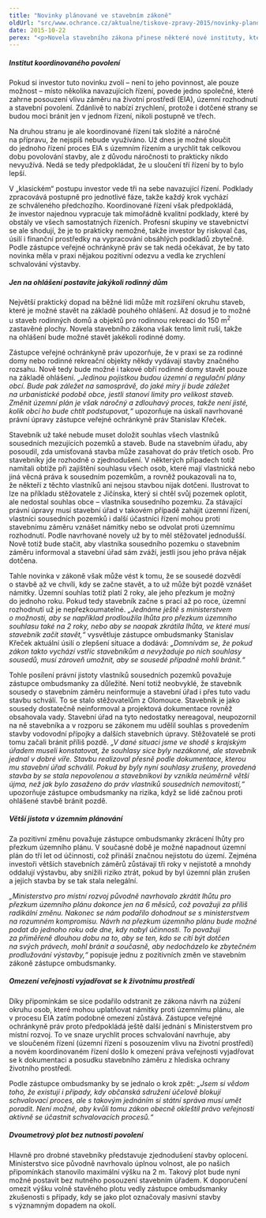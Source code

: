 ```yaml
---
title: "Novinky plánované ve stavebním zákoně"
oldUrl: "src/www.ochrance.cz/aktualne/tiskove-zpravy-2015/novinky-planovane-ve-stavebnim-zakone"
date: 2015-10-22
perex: "<p>Novela stavebního zákona přinese některé nové instituty, které by podle ministerstva měly zrychlit proces výstavby. Některé schvalovací proces natolik uvolňují, že lidé budou muset být ve střehu a hlídat jakoukoli stavební činnost ve svém okolí, aby případně mohli bránit svá práva.</p>"
---
```


<!-- imported from the old website -->

<h5>Institut koordinovaného povolení</h5> <p>Pokud si investor tuto novinku zvolí – není to jeho povinnost, ale pouze možnost – místo několika navazujících řízení, povede jedno společné, které zahrne posouzení vlivu záměru na životní prostředí (EIA), územní rozhodnutí a stavební povolení. Zdánlivě to nabízí zrychlení, protože i dotčené strany se budou moci bránit jen v jednom řízení, nikoli postupně ve třech. </p> <p>Na druhou stranu je ale koordinované řízení tak složité a náročné na přípravu, že nejspíš nebude využíváno. Už dnes je možné sloučit do jednoho řízení proces EIA s územním řízením a urychlit tak celkovou dobu povolování stavby, ale z důvodu náročnosti to prakticky nikdo nevyužívá. Nedá se tedy předpokládat, že u sloučení tří řízení by to bylo lepší.</p> <p>V „klasickém“ postupu investor vede tři na sebe navazující řízení. Podklady zpracovává postupně pro jednotlivé fáze, takže každý krok vychází ze schváleného předchozího. Koordinované řízení však předpokládá, že investor najednou vypracuje tak mimořádně kvalitní podklady, které by obstály ve všech samostatných řízeních. Profesní skupiny ve stavebnictví se ale shodují, že je to prakticky nemožné, takže investor by riskoval čas, úsilí i finanční prostředky na vypracování obsáhlých podkladů zbytečně. Podle zástupce veřejné ochránkyně práv se tak nedá očekávat, že by tato novinka měla v praxi nějakou pozitivní odezvu a vedla ke zrychlení schvalování výstavby.</p> <h5>Jen na ohlášení postavíte jakýkoli rodinný dům</h5> <p>Největší praktický dopad na běžné lidi může mít rozšíření okruhu staveb, které je možné stavět na základě pouhého ohlášení. Až dosud je to možné u staveb rodinných domů a objektů pro rodinnou rekreaci do 150 m<sup>2</sup> zastavěné plochy. Novela stavebního zákona však tento limit ruší, takže na ohlášení bude možné stavět jakékoli rodinné domy. </p> <p>Zástupce veřejné ochránkyně práv upozorňuje, že v praxi se za rodinné domy nebo rodinné rekreační objekty někdy vydávají stavby značného rozsahu. Nově tedy bude možné i takové obří rodinné domy stavět pouze na základě ohlášení. <i>„Jedinou pojistkou budou územní a regulační plány obcí. Bude pak záležet na samosprávě, do jaké míry jí bude záležet na urbanistické podobě obce, jestli stanoví limity pro velikost staveb. Změnit územní plán je však náročný a zdlouhavý proces, takže není jisté, kolik obcí ho bude chtít podstupovat,“</i> upozorňuje na úskalí navrhované právní úpravy zástupce veřejné ochránkyně práv Stanislav Křeček.</p> <p>Stavebník už také nebude muset doložit souhlas všech vlastníků sousedních mezujících pozemků a staveb. Bude na stavebním úřadu, aby posoudil, zda umisťovaná stavba může zasahovat do práv třetích osob. Pro stavebníky jde rozhodně o zjednodušení. V některých případech totiž namítali obtíže při zajištění souhlasu všech osob, které mají vlastnická nebo jiná věcná práva k sousedním pozemkům, a rovněž poukazovali na to, že někteří z těchto vlastníků ani nejsou stavbou nijak dotčeni. Ilustrovat to lze na příkladu stěžovatele z Jičínska, který si chtěl svůj pozemek oplotit, ale nedostal souhlas obce – vlastníka sousedního pozemku. Za stávající právní úpravy musí stavební úřad v takovém případě zahájit územní řízení, vlastníci sousedních pozemků i další účastníci řízení mohou proti stavebnímu záměru vznášet námitky nebo se odvolat proti územnímu rozhodnutí. Podle navrhované novely už by to měl stěžovatel jednodušší. Nově totiž bude stačit, aby vlastníka sousedního pozemku o stavebním záměru informoval a stavební úřad sám zváží, jestli jsou jeho práva nějak dotčena. </p> <p>Tahle novinka v zákoně však může vést k tomu, že se sousedé dozvědí o stavbě až ve chvíli, kdy se začne stavět, a to už může být pozdě vznášet námitky. Územní souhlas totiž platí 2 roky, ale jeho přezkum je možný do jednoho roku. Pokud tedy stavebník začne s prací až po roce, územní rozhodnutí už je nepřezkoumatelné. <i>„Jednáme ještě s ministerstvem o možnosti, aby se například prodloužila lhůta pro přezkum územního souhlasu také na 2 roky, nebo aby se naopak zkrátila lhůta, ve které musí stavebník začít stavět,“</i> vysvětluje zástupce ombudsmanky Stanislav Křeček aktuální úsilí o zlepšení situace a dodává: <i>„Domnívám se, že pokud zákon takto vychází vstříc stavebníkům a nevyžaduje po nich souhlasy sousedů, musí zároveň umožnit, aby se sousedé případně mohli bránit.“</i></p> <p>Tohle posílení právní jistoty vlastníků sousedních pozemků považuje zástupce ombudsmanky za důležité. Není totiž neobvyklé, že stavebník sousedy o stavebním záměru neinformuje a stavební úřad i přes tuto vadu stavbu schválí. To se stalo stěžovatelům z Olomouce. Stavebník je jako sousedy dostatečně neinformoval a projektová dokumentace rovněž obsahovala vady. Stavební úřad na tyto nedostatky nereagoval, neupozornil na ně stavebníka a v rozporu se zákonem mu udělil souhlas s provedením stavby vodovodní přípojky a dalších stavebních úpravy. Stěžovatelé se proti tomu začali bránit příliš pozdě. <i>„V dané situaci jsme ve shodě s krajským úřadem museli konstatovat, že souhlasy sice byly nezákonné, ale stavebník jednal v dobré víře. Stavbu realizoval přesně podle dokumentace, kterou mu stavební úřad schválil. Pokud by byly nyní souhlasy zrušeny, provedená stavba by se stala nepovolenou a stavebníkovi by vznikla neúměrně větší újma, než jak bylo zasaženo do práv vlastníků sousedních nemovitostí,“</i> upozorňuje zástupce ombudsmanky na rizika, když se lidé začnou proti ohlášené stavbě bránit pozdě.</p> <h5>Větší jistota v územním plánování</h5> <p>Za pozitivní změnu považuje zástupce ombudsmanky zkrácení lhůty pro přezkum územního plánu. V současné době je možné napadnout územní plán do tří let od účinnosti, což přináší značnou nejistotu do území. Zejména investoři větších stavebních záměrů zůstávají tři roky v nejistotě a mnohdy oddalují výstavbu, aby snížili riziko ztrát, pokud by byl územní plán zrušen a jejich stavba by se tak stala nelegální. </p> <p><i>„Ministerstvo pro místní rozvoj původně navrhovalo zkrátit lhůtu pro přezkum územního plánu dokonce jen na 6 měsíců, což považuji za příliš radikální změnu. Nakonec se nám podařilo dohodnout se s ministerstvem na rozumném kompromisu. Návrh na přezkum územního plánu bude možné podat do jednoho roku ode dne, kdy nabyl účinnosti. To považuji za přiměřeně dlouhou dobu na to, aby se ten, kdo se cítí být dotčen na svých právech, mohl bránit a současně, aby nedocházelo ke zbytečném prodlužování výstavby,“ </i>popisuje jednu z pozitivních změn ve stavebním zákoně zástupce ombudsmanky.</p> <h5>Omezení veřejnosti vyjadřovat se k životnímu prostředí</h5> <p>Díky připomínkám se sice podařilo odstranit ze zákona návrh na zúžení okruhu osob, které mohou uplatňovat námitky proti územnímu plánu, ale v procesu EIA zatím podobné omezení zůstává. Zástupce veřejné ochránkyně práv proto předpokládá ještě další jednání s Ministerstvem pro místní rozvoj. To ve snaze urychlit proces schvalování navrhuje, aby ve sloučeném řízení (územní řízení s posouzením vlivu na životní prostředí) a novém koordinovaném řízení došlo k omezení práva veřejnosti vyjadřovat se k dokumentaci a posudku stavebního záměru z hlediska ochrany životního prostředí.</p> <p>Podle zástupce ombudsmanky by se jednalo o krok zpět: <i>„Jsem si vědom toho, že existují i případy, kdy občanská sdružení účelově blokují schvalovací proces, ale s takovým jednáním si státní správa musí umět poradit. Není možné, aby kvůli tomu zákon obecně okleštil právo veřejnosti aktivně se účastnit schvalovacích procesů.“</i></p> <h5>Dvoumetrový plot bez nutnosti povolení</h5><p> Hlavně pro drobné stavebníky představuje zjednodušení stavby oplocení. Ministerstvo sice původně navrhovalo úplnou volnost, ale po našich připomínkách stanovilo maximální výšku na 2 m. Takový plot bude nyní možné postavit bez nutného posouzení stavebním úřadem. K doporučení omezit výšku volně stavěného plotu vedly zástupce ombudsmanky zkušenosti s případy, kdy se jako plot označovaly masivní stavby s významným dopadem na okolí.</p>
